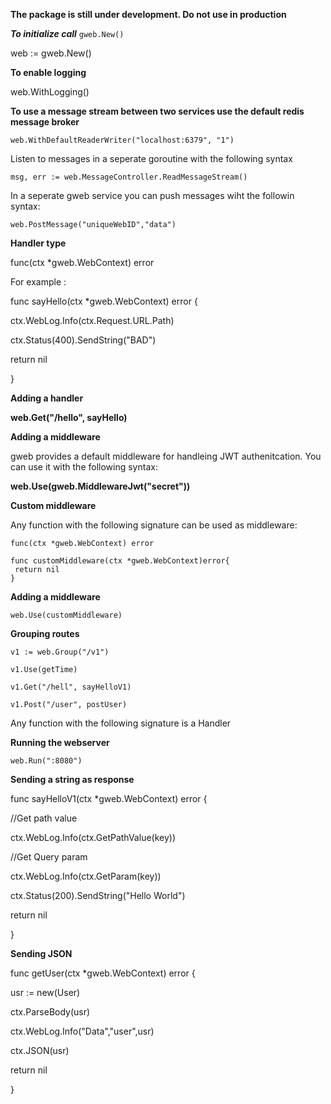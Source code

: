 
**The package is still under development. Do not use in production**

***To initialize call*** `gweb.New()`

web := gweb.New()

**To enable logging**

web.WithLogging()

**To use a message stream between two services use the default redis message broker**

    web.WithDefaultReaderWriter("localhost:6379", "1")

Listen to messages in a seperate goroutine with the following syntax

    msg, err := web.MessageController.ReadMessageStream()

In a seperate gweb service you can push messages wiht the followin syntax:

    web.PostMessage("uniqueWebID","data")

**Handler type**

func(ctx *gweb.WebContext) error

For example :

func sayHello(ctx *gweb.WebContext) error {

ctx.WebLog.Info(ctx.Request.URL.Path)

ctx.Status(400).SendString("BAD")

return nil

}

**Adding a handler**

**web.Get("/hello", sayHello)**

**Adding a middleware**

gweb provides a default middleware for handleing JWT authenitcation. You can use it with the following syntax:

**web.Use(gweb.MiddlewareJwt("secret"))**

**Custom middleware**

Any function with the following signature can be used as middleware:

    func(ctx *gweb.WebContext) error

    func customMiddleware(ctx *gweb.WebContext)error{
     return nil
    }

**Adding a middleware**

    web.Use(customMiddleware)

**Grouping routes**

    v1 := web.Group("/v1")
    
    v1.Use(getTime)
    
    v1.Get("/hell", sayHelloV1)
    
    v1.Post("/user", postUser)

Any function with the following signature is a Handler

**Running the webserver**

    web.Run(":8080")

**Sending a string as response**

 func sayHelloV1(ctx *gweb.WebContext) error {

 //Get path value

 ctx.WebLog.Info(ctx.GetPathValue(key))

 //Get Query param

 ctx.WebLog.Info(ctx.GetParam(key))

  

 ctx.Status(200).SendString("Hello World")

 return nil

 }

**Sending JSON**

 func getUser(ctx *gweb.WebContext) error {

 usr := new(User)

 ctx.ParseBody(usr)

  

 ctx.WebLog.Info("Data","user",usr)

 ctx.JSON(usr)

 return nil

 }
